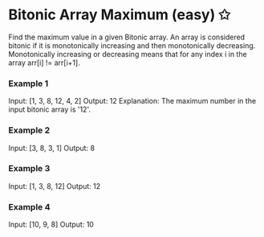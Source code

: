 # Bitonic Array Maximum (easy) ✩

Find the maximum value in a given Bitonic array. An array is considered bitonic 
if it is monotonically increasing and then monotonically decreasing. 
Monotonically increasing or decreasing means that for any index i in the array arr[i] != arr[i+1].

### Example 1
Input: [1, 3, 8, 12, 4, 2]
Output: 12
Explanation: The maximum number in the input bitonic array is '12'.

### Example 2
Input: [3, 8, 3, 1]
Output: 8

### Example 3
Input: [1, 3, 8, 12]
Output: 12

### Example 4
Input: [10, 9, 8]
Output: 10